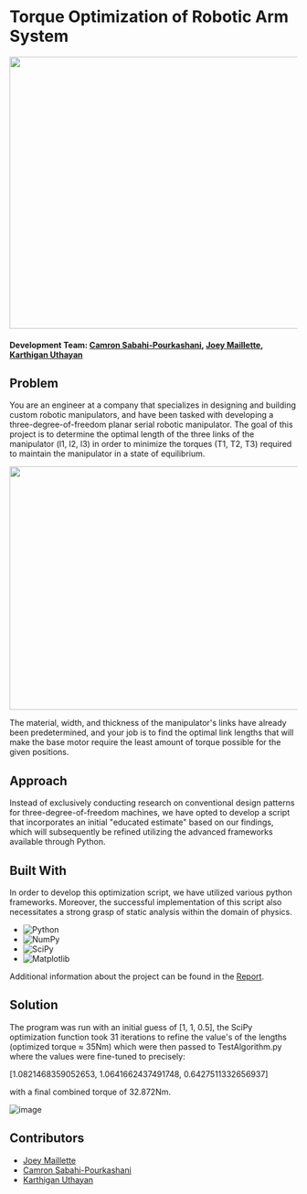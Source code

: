 # Torque Optimization of Robotic Arm System

<p align="center">
  <img width="910" height="476" src="https://user-images.githubusercontent.com/71158927/229153754-baeb0b9b-055f-4103-b1a4-484094e54173.png">
</p>

#### Development Team: [Camron Sabahi-Pourkashani](https://github.com/csabahi), [Joey Maillette](https://github.com/joeymaillette04), [Karthigan Uthayan](https://github.com/KarthiU)



## Problem
You are an engineer at a company that specializes in designing and building custom robotic manipulators, and have been tasked with developing a three-degree-of-freedom planar serial robotic manipulator. The goal of this project is to determine the optimal length of the three links of the manipulator (l1, l2, l3) in order to minimize the torques (T1, T2, T3) required to maintain the manipulator in a state of equilibrium. 
<p align="center">
  <img width="600" height="426" src="https://user-images.githubusercontent.com/71158927/229880723-53248afc-5736-400b-8db0-16802040d28c.png">
</p>
The material, width, and thickness of the manipulator's links have already been predetermined, and your job is to find the optimal link lengths that will make the base motor require the least amount of torque possible for the given positions.


## Approach
Instead of exclusively conducting research on conventional design patterns for three-degree-of-freedom machines, we have opted to develop a script that incorporates an initial "educated estimate" based on our findings, which will subsequently be refined utilizing the advanced frameworks available through Python.



## Built With
In order to develop this optimization script, we have utilized various python frameworks. Moreover, the successful implementation of this script also necessitates a strong grasp of static analysis within the domain of physics.


* ![Python](https://img.shields.io/badge/python-3670A0?style=for-the-badge&logo=python&logoColor=ffdd54)
* ![NumPy](https://img.shields.io/badge/numpy-%23013243.svg?style=for-the-badge&logo=numpy&logoColor=white)
* ![SciPy](https://img.shields.io/badge/SciPy-%230C55A5.svg?style=for-the-badge&logo=scipy&logoColor=%white)
* ![Matplotlib](https://img.shields.io/badge/Matplotlib-%23ffffff.svg?style=for-the-badge&logo=Matplotlib&logoColor=black)

Additional information about the project can be found in the [Report](https://github.com/csabahi/MinTorqueScript/blob/main/TorqueReport.pdf).

## Solution
The program was run with an initial guess of [1, 1, 0.5], the SciPy optimization function took 31 iterations to refine the value's of the lengths (optimized torque ≈ 35Nm) which were then passed to TestAlgorithm.py where the values were fine-tuned to precisely: 

[1.0821468359052653, 1.0641662437491748, 0.6427511332656937] 

with a final combined torque of 32.872Nm.

![image](https://user-images.githubusercontent.com/71158927/230661833-93182f1e-7dbd-421c-811d-3c361726b79e.png)

## Contributors

* [Joey Maillette](https://www.linkedin.com/in/joeymaillette/)
* [Camron Sabahi-Pourkashani](https://www.linkedin.com/in/camron-sabahi/)
* [Karthigan Uthayan](https://www.linkedin.com/in/karthiganu2004/)



